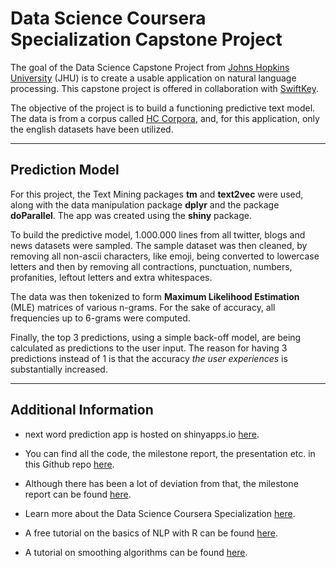 # Data Science Coursera Specialization Capstone Project

The goal of the Data Science Capstone Project from [Johns Hopkins University](https://www.jhsph.edu/) (JHU) is
to create a usable application on natural language processing. This capstone project
is offered in collaboration with [SwiftKey](https://swiftkey.com/en).

The objective of the project is to build a functioning predictive text model. 
The data is from a corpus called 
[HC Corpora](https://web-beta.archive.org/web/20160930083655/http://www.corpora.heliohost.org/aboutcorpus.html), and,
for this application, only the english datasets have been utilized.

****

## Prediction Model

For this project, the Text Mining packages **tm** and **text2vec** were used, along with the data manipulation
package **dplyr** and the package **doParallel**. The app was created using the **shiny** package.

To build the predictive model, 1.000.000 lines from all twitter, blogs and news datasets were sampled. The sample
dataset was then cleaned, by removing all non-ascii characters, like emoji, being converted to lowercase letters and then
by removing all contractions, punctuation, numbers, profanities, leftout letters and extra whitespaces.

The data was then tokenized to form **Maximum Likelihood Estimation** (MLE) matrices of various n-grams. For the sake of accuracy, all frequencies up to 6-grams were computed.

Finally, the top 3 predictions, using a simple back-off model, are being calculated as predictions to the user input. The reason for having 3 predictions instead of 1 is that the accuracy *the user experiences* is substantially increased.

****

## Additional Information

- next word prediction app is hosted on shinyapps.io [here](https://sigm4.shinyapps.io/Capstone_Prediction/).  
- You can find all the code, the milestone report, the presentation etc. in this Github repo [here](https://github.com/SiGm4/Data-Science-Capstone-Project/).  
- Although there has been a lot of deviation from that, the milestone report can be found [here](http://rpubs.com/SiGm4/dssmilestonerep).  
- Learn more about the Data Science Coursera Specialization [here](https://www.coursera.org/specializations/jhu-data-science).  

- A free tutorial on the basics of NLP with R can be found [here](https://www.datacamp.com/courses/intro-to-text-mining-bag-of-words).
- A tutorial on smoothing algorithms can be found [here](https://nlp.stanford.edu/~wcmac/papers/20050421-smoothing-tutorial.pdf).